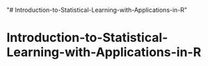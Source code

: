 "# Introduction-to-Statistical-Learning-with-Applications-in-R" 
# Introduction-to-Statistical-Learning-with-Applications-in-R
